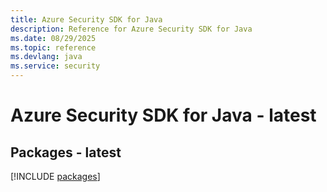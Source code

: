 ```yaml
---
title: Azure Security SDK for Java
description: Reference for Azure Security SDK for Java
ms.date: 08/29/2025
ms.topic: reference
ms.devlang: java
ms.service: security
---
```

# Azure Security SDK for Java - latest
## Packages - latest
[!INCLUDE [packages](security-index.md)]